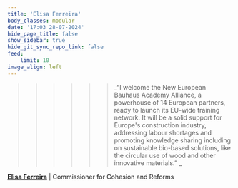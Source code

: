 ```yaml
---
title: 'Elisa Ferreira'
body_classes: modular
date: '17:03 28-07-2024'
hide_page_title: false
show_sidebar: true
hide_git_sync_repo_link: false
feed:
    limit: 10
image_align: left
---
```


>>>>>> _“I welcome the New European Bauhaus Academy Alliance, a powerhouse of 14 European partners, ready to launch its EU-wide training network. It will be a solid support for Europe's construction industry, addressing labour shortages and promoting knowledge sharing including on sustainable bio-based solutions, like the circular use of wood and other innovative materials.”
>>>>>> _

**[Elisa Ferreira](https://commissioners.ec.europa.eu/elisa-ferreira_en)** | Commissioner for Cohesion and Reforms
